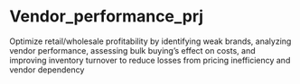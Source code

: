 # Vendor_performance_prj
Optimize retail/wholesale profitability by identifying weak brands, analyzing vendor performance, assessing bulk buying’s effect on costs, and improving inventory turnover to reduce losses from pricing inefficiency and vendor dependency
